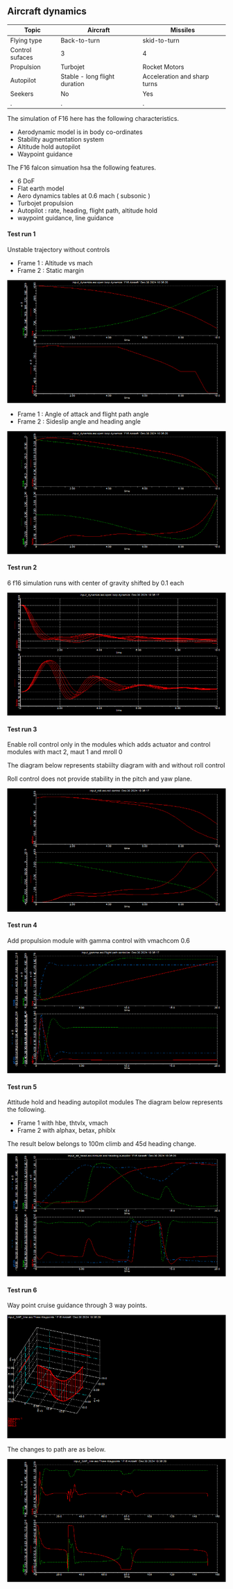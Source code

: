 ## Aircraft dynamics

|Topic|Aircraft|Missiles|
|-|-|-|
|Flying type|Back-to-turn|skid-to-turn|
|Control sufaces|3|4|
|Propulsion|Turbojet|Rocket Motors|
|Autopilot|Stable - long flight duration|Acceleration and sharp turns|
|Seekers|No|Yes|
|.|.|.|

The simulation of F16 here has the following characteristics.
- Aerodynamic model is in body co-ordinates
- Stability augmentation system
- Altitude hold autopilot
- Waypoint guidance

The F16 falcon simuation hsa the following features.
- 6 DoF
- Flat earth model
- Aero dynamics tables at 0.6 mach ( subsonic )
- Turbojet propulsion
- Autopilot : rate, heading, flight path, altitude hold
- waypoint guidance, line guidance

#### Test run 1
Unstable trajectory without controls

- Frame 1 : Altitude vs mach
- Frame 2 : Static margin

![](./unstable-f16-without-controls.bmp)

- Frame 1 : Angle of attack and flight path angle
- Frame 2 : Sideslip angle and heading angle

![](./unstable-f16-without-controls-2.bmp)

#### Test run 2
6 f16 simulation runs with center of gravity shifted by 0.1 each

![](./cg-shift-stable.bmp)

#### Test run 3
Enable roll control only in the modules which adds actuator and control modules with mact 2, maut 1 and mroll 0 

The diagram below represents stabiilty diagram with and without roll control

Roll control does not provide stability in the pitch and yaw plane. 

![](with-without-roll-control.bmp)

#### Test run 4
Add propulsion module with gamma control with vmachcom 0.6

![](./stable-flight-path-gamma.bmp)

#### Test run 5
Attitude hold and heading autopilot modules 
The diagram below represents the following. 

- Frame 1 with hbe, thtvlx, vmach
- Frame 2 with alphax, betax, phiblx

The result below belongs to 100m climb and 45d heading change.

![](./altitude-hold-heading.bmp)


#### Test run 6
Way point cruise guidance through 3 way points.

![](./way-point-trajectory.wmf)

The changes to path are as below. 

![](./way-point-trajectory-1000m-alt.bmp)
